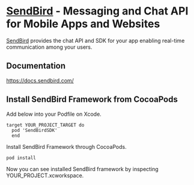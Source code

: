 # [SendBird](https://sendbird.com) - Messaging and Chat API for Mobile Apps and Websites
[SendBird](https://sendbird.com) provides the chat API and SDK for your app enabling real-time communication among your users.

## Documentation
https://docs.sendbird.com/

## Install SendBird Framework from CocoaPods

Add below into your Podfile on Xcode.

```
target YOUR_PROJECT_TARGET do
  pod 'SendBirdSDK'
  end
  ```

  Install SendBird Framework through CocoaPods.

  ```
  pod install
  ```

  Now you can see installed SendBird framework by inspecting YOUR_PROJECT.xcworkspace.

